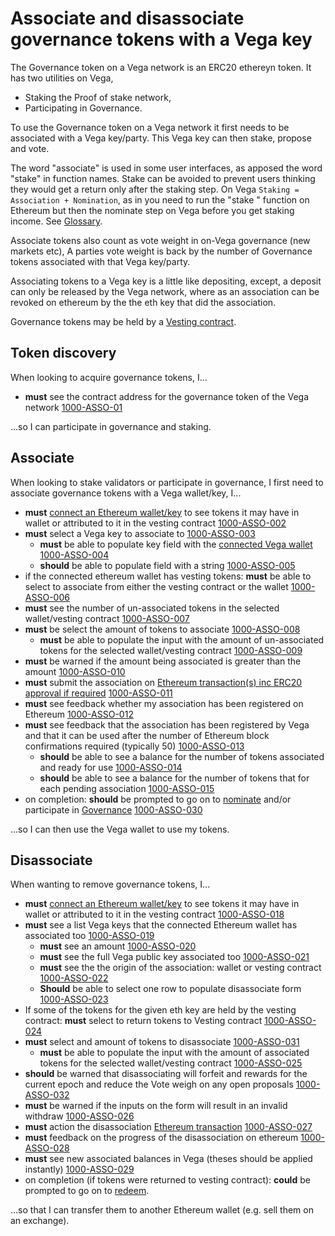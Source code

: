# Associate and disassociate governance tokens with a Vega key
The Governance token on a Vega network is an ERC20 ethereyn token. It has two utilities on Vega, 
- Staking the Proof of stake network,
- Participating in Governance.

To use the Governance token on a Vega network it first needs to be associated with a Vega key/party. This Vega key can then stake, propose and vote.

The word "associate" is used in some user interfaces, as apposed the word "stake" in function names. Stake can be avoided to prevent users thinking they would get a return only after the staking step. On Vega `Staking = Association + Nomination`, as in you need to run the "stake " function on Ethereum but then the nominate step on Vega before you get staking income. See [Glossary](../glossaries/staking-and-governance.md).

Associate tokens also count as vote weight in on-Vega governance (new markets etc), A parties vote weight is back by the number of Governance tokens associated with that Vega key/party.

Associating tokens to a Vega key is a little like depositing, except, a deposit can only be released by the Vega network, where as an association can be revoked on ethereum by the the eth key that did the association.

Governance tokens may be held by a [Vesting contract](1001-VEST-vesting.md).

## Token discovery
When looking to acquire governance tokens, I...

- **must** see the contract address for the governance token of the Vega network [1000-ASSO-01](#1000-ASSO-01 "1000-ASSO-01")

...so I can participate in governance and staking.

## Associate
When looking to stake validators or participate in governance, I first need to associate governance tokens with a Vega wallet/key, I...

- **must** [connect an Ethereum wallet/key](0004-EWAL-connect_ethereum_wallet.md) to see tokens it may have in wallet or attributed to it in the vesting contract [1000-ASSO-002](#1000-ASSO-002 "1000-ASSO-002")
- **must** select a Vega key to associate to [1000-ASSO-003](#1000-ASSO-003 "1000-ASSO-003")
  - **must** be able to populate key field with the [connected Vega wallet](0002-WCON-connect_vega_wallet.md)  [1000-ASSO-004](#1000-ASSO-004 "1000-ASSO-004")
  - **should** be able to populate field with a string [1000-ASSO-005](#1000-ASSO-005 "1000-ASSO-005")
- if the connected ethereum wallet has vesting tokens: **must** be able to select to associate from either the vesting contract or the wallet  [1000-ASSO-006](#1000-ASSO-006 "1000-ASSO-006")
- **must** see the number of un-associated tokens in the selected wallet/vesting contract [1000-ASSO-007](#1000-ASSO-007 "1000-ASSO-007")
- **must** be select the amount of tokens to associate [1000-ASSO-008](#1000-ASSO-008 "1000-ASSO-008")
  - **must** be able to populate the input with the amount of un-associated tokens for the selected wallet/vesting contract [1000-ASSO-009](#1000-ASSO-009 "1000-ASSO-009")
- **must** be warned if the amount being associated is greater than the amount [1000-ASSO-010](#1000-ASSO-010 "1000-ASSO-010")
- **must** submit the association on [Ethereum transaction(s) inc ERC20 approval if required](0005-ETXN-submit_ethereum_transaction.md) [1000-ASSO-011](#1000-ASSO-011 "1000-ASSO-011")
- **must** see feedback whether my association has been registered on Ethereum [1000-ASSO-012](#1000-ASSO-012 "1000-ASSO-012")
- **must** see feedback that the association has been registered by Vega and that it can be used after the number of Ethereum block confirmations required (typically 50) [1000-ASSO-013](#1000-ASSO-013 "1000-ASSO-013")
  - **should** be able to see a balance for the number of tokens associated and ready for use [1000-ASSO-014](#1000-ASSO-014 "1000-ASSO-014")
  - **should** be able to see a balance for the number of tokens that for each pending association [1000-ASSO-015](#1000-ASSO-015 "1000-ASSO-015")
- on completion: **should** be prompted to go on to [nominate](1002-STAK-staking.md) and/or participate in [Governance](1004-GOVE-governance_list.md) [1000-ASSO-030](#1000-ASSO-030 "1000-ASSO-030")

...so I can then use the Vega wallet to use my tokens. 


## Disassociate  
When wanting to remove governance tokens, I...

- **must** [connect an Ethereum wallet/key](0004-EWAL-connect_ethereum_wallet.md) to see tokens it may have in wallet or attributed to it in the vesting contract [1000-ASSO-018](#1000-ASSO-018 "1000-ASSO-018")
- **must** see a list Vega keys that the connected Ethereum wallet has associated too [1000-ASSO-019](#1000-ASSO-019 "1000-ASSO-019")
  - **must** see an amount [1000-ASSO-020](#1000-ASSO-020 "1000-ASSO-020")
  - **must** see the full Vega public key associated too [1000-ASSO-021](#1000-ASSO-021 "1000-ASSO-021")
  - **must** see the the origin of the association: wallet or vesting contract [1000-ASSO-022](#1000-ASSO-022 "1000-ASSO-022")
  - **Should** be able to select one row to populate disassociate form [1000-ASSO-023](#1000-ASSO-023 "1000-ASSO-023")
- If some of the tokens for the given eth key are held by the vesting contract: **must** select to return tokens to Vesting contract [1000-ASSO-024](#1000-ASSO-024 "1000-ASSO-024")
- **must** select and amount of tokens to disassociate [1000-ASSO-031](#1000-ASSO-031 "1000-ASSO-031")
  - **must** be able to populate the input with the amount of associated tokens for the selected wallet/vesting contract [1000-ASSO-025](#1000-ASSO-025 "1000-ASSO-025")
- **should** be warned that disassociating will forfeit and rewards for the current epoch and reduce the Vote weigh on any open proposals [1000-ASSO-032](#1000-ASSO-032 "1000-ASSO-032")
- **must** be warned if the inputs on the form will result in an invalid withdraw [1000-ASSO-026](#1000-ASSO-026 "1000-ASSO-026")
- **must** action the disassociation [Ethereum transaction](0005-ETXN-submit_ethereum_transaction.md) [1000-ASSO-027](#1000-ASSO-027 "1000-ASSO-027")
- **must** feedback on the progress of the disassociation on ethereum [1000-ASSO-028](#1000-ASSO-028 "1000-ASSO-028")
- **must** see new associated balances in Vega (theses should be applied instantly) [1000-ASSO-029](#1000-ASSO-029 "1000-ASSO-029")
- on completion (if tokens were returned to vesting contract): **could** be prompted to go on to [redeem](1001-VEST-vesting.md).

...so that I can transfer them to another Ethereum wallet (e.g. sell them on an exchange).